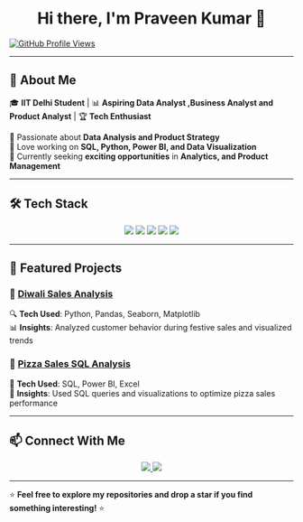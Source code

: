 

<h1 align="center">Hi there, I'm Praveen Kumar 👋</h1>


[![GitHub Profile Views](https://komarev.com/ghpvc/?username=praveen2153&color=blue)](https://github.com/praveen2153)

---

## 🚀 About Me

🎓 **IIT Delhi Student** | 📊 **Aspiring Data Analyst ,Business Analyst and Product Analyst** | 🏆 **Tech Enthusiast**

🔹 Passionate about **Data Analysis and Product Strategy**  
🔹 Love working on **SQL, Python, Power BI, and Data Visualization**  
🔹 Currently seeking **exciting opportunities** in **Analytics, and Product Management**

---


## 🛠️ Tech Stack

<p align="center">
  <img src="https://img.shields.io/badge/Python-3776AB?style=for-the-badge&logo=python&logoColor=white">
  <img src="https://img.shields.io/badge/SQL-CC2927?style=for-the-badge&logo=microsoft-sql-server&logoColor=white">
  <img src="https://img.shields.io/badge/Tableau-E97627?style=for-the-badge&logo=tableau&logoColor=white">
  <img src="https://img.shields.io/badge/Power%20BI-F2C811?style=for-the-badge&logo=power%20bi&logoColor=black">
  <img src="https://img.shields.io/badge/Excel-217346?style=for-the-badge&logo=microsoft-excel&logoColor=white">
</p>

---

## 📌 Featured Projects

### 🔹 **[Diwali Sales Analysis](https://github.com/praveen2153/diwali-sales-analysis)**  
🔍 **Tech Used**: Python, Pandas, Seaborn, Matplotlib  
📊 **Insights**: Analyzed customer behavior during festive sales and visualized trends


### 🔹 **[Pizza Sales SQL Analysis](https://github.com/praveen2153/pizza-sales-sql-analysis)**  
🍕 **Tech Used**: SQL, Power BI, Excel  
📌 **Insights**: Used SQL queries and visualizations to optimize pizza sales performance

---

## 📫 Connect With Me

<p align="center">
  <a href="https://www.linkedin.com/in/praveen-kumar-957b5123b" target="_blank">
    <img src="https://img.shields.io/badge/LinkedIn-0A66C2?style=for-the-badge&logo=linkedin&logoColor=white">
  </a>
  <a href="mailto:praveenkumar215342@gmail.com">
    <img src="https://img.shields.io/badge/Gmail-D14836?style=for-the-badge&logo=gmail&logoColor=white">
  </a>
</p>

---

⭐ **Feel free to explore my repositories and drop a star if you find something interesting!** ⭐
